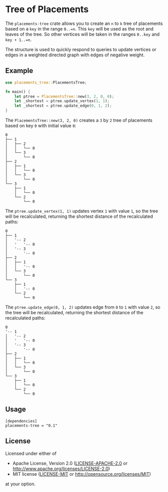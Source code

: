 # Tree of Placements

The `placements-tree` crate allows you to create an `n` to `k` tree of placements based on a `key` in the range `0..=n`.
This `key` will be used as the root and leaves of the tree.
So other vertices will be taken in the ranges `0..key` and `key + 1..=n`.

The structure is used to quickly respond to queries to update vertices or edges in a weighted directed graph with edges of negative weight.

## Example

```rust
use placements_tree::PlacementsTree;

fn main() {
    let ptree = PlacementsTree::new(3, 2, 0, 0);
    let _shortest = ptree.update_vertex(1, 1);
    let _shortest = ptree.update_edge(0, 1, 2);
}
```

The `PlacementsTree::new(3, 2, 0)` creates a `3` by `2` tree of placements based on key `0` with initial value `0`:

```
0
├── 1
│   ├── 2
│   │   └── 0
│   └── 3
│       └── 0
├── 2
│   ├── 1
│   │   └── 0
│   └── 3
│       └── 0
└── 3
    ├── 1
    │   └── 0
    └── 2
        └── 0
```

The `ptree.update_vertex(1, 1)` updates vertex `1` with value `1`, so the tree will be recalculated, returning the shortest distance of the recalculated paths:

```
0
├── 1
│   '-- 2
│   '   '-- 0
│   '-- 3
│       '-- 0
├── 2
│   ├── 1
│   │   '-- 0
│   └── 3
│       └── 0
└── 3
    ├── 1
    │   '-- 0
    └── 2
        └── 0
```

The `ptree.update_edge(0, 1, 2)` updates edge from `0` to `1` with value `2`, so the tree will be recalculated, returning the shortest distance of the recalculated paths:

```
0
'-- 1
│   '-- 2
│   '   '-- 0
│   '-- 3
│       '-- 0
├── 2
│   ├── 1
│   │   └── 0
│   └── 3
│       └── 0
└── 3
    ├── 1
    │   └── 0
    └── 2
        └── 0
```

## Usage

```
[dependencies]
placements-tree = "0.1"
```

## License

Licensed under either of

* Apache License, Version 2.0
  ([LICENSE-APACHE-2.0](LICENSE-APACHE-2.0) or http://www.apache.org/licenses/LICENSE-2.0)
* MIT license
  ([LICENSE-MIT](LICENSE-MIT) or http://opensource.org/licenses/MIT)

at your option.
